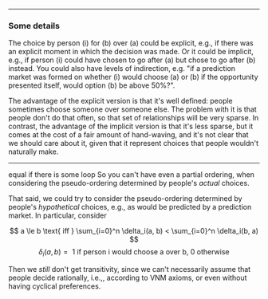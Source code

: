 

---

### Some details

The choice by person \(i\) for \(b\) over \(a\) could be explicit, e.g., if there was an explicit moment in which the decision was made. Or it could be implicit, e.g., if person \(i\) could have chosen to go after \(a\) but chose to go after \(b\) instead. You could also have levels of indirection, e.g. "if a prediction market was formed on whether \(i\) would choose \(a\) or \(b\) if the opportunity presented itself, would option \(b\) be above 50%?". 

The advantage of the explicit version is that it's well defined: people sometimes choose someone over someone else. The problem with it is that people don't do that often, so that set of relationships will be very sparse. In contrast, the advantage of the implicit version is that it's less sparse, but it comes at the cost of a fair amount of hand-waving, and it's not clear that we should care about it, given that it represent choices that people wouldn't naturally make.


---

equal if there is some loop
So you can't have even a partial ordering, when considering the pseudo-ordering determined by people's *actual* choices.

That said, we could try to consider the pseudo-ordering determined by people's *hypothetical* choices, e.g., as would be predicted by a prediction market. In particular, consider 

$$ a \le b \text{ iff } \sum_{i=0}^n \delta_i(a, b) < \sum_{i=0}^n \delta_i(b, a)  $$
$$ \delta_i(a, b) = \text{ 1 if person i would choose a over b, 0 otherwise }$$

Then we *still* don't get transitivity, since we can't necessarily assume that people decide rationally, i.e.,, according to VNM axioms, or even without having cyclical preferences. 

